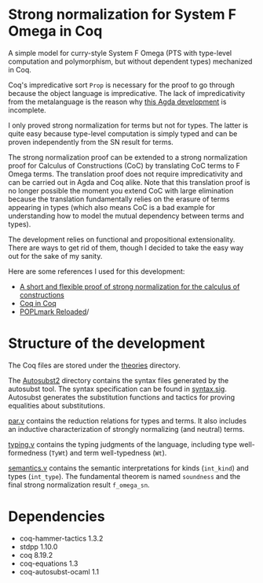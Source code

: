 # Strong normalization for System F Omega in Coq
A simple model for curry-style System F Omega (PTS with type-level computation and polymorphism, but without dependent types) mechanized in Coq.

Coq's impredicative sort `Prop` is necessary for the proof to go through because the object language is impredicative. The lack of impredicativity from the metalanguage is the reason why [this Agda development](https://github.com/AndrasKovacs/system-f-omega) is incomplete.

I only proved strong normalization for terms but not for types. The latter is quite easy because type-level computation is simply typed and can be proven independently from the SN result for terms.

The strong normalization proof can be extended to a strong normalization proof for Calculus of Constructions (CoC) by translating CoC terms to F Omega terms. The translation proof does not require impredicativity and can be carried out in Agda and Coq alike. Note that this translation proof is no longer possible the moment you extend CoC with large elimination because the translation fundamentally relies on the erasure of terms appearing in types (which also means CoC is a bad example for understanding how to model the mutual dependency between terms and types).

The development relies on functional and propositional extensionality. There are ways to get rid of them, though I decided to take the easy way out for the sake of my sanity.

Here are some references I used for this development:
- [A short and flexible proof of strong normalization for the calculus of constructions](https://pure.tue.nl/ws/files/2181809/9511424.pdf)
- [Coq in Coq](https://github.com/coq-contribs/coq-in-coq)
- [POPLmark Reloaded](https://poplmark-reloaded.github.io)/

# Structure of the development
The Coq files are stored under the [theories](theories) directory.

The [Autosubst2](theories/Autosubst2) directory contains the syntax files generated by the autosubst tool. The syntax specification can be found in [syntax.sig](syntax.sig). Autosubst generates the substitution functions and tactics for proving equalities about substitutions.

[par.v](par.v) contains the reduction relations for types and terms. It also includes an inductive characterization of strongly normalizing (and neutral) terms.

[typing.v](typing.v) contains the typing judgments of the language, including type well-formedness (`TyWt`) and term well-typedness (`Wt`).

[semantics.v](semantics.v) contains the semantic interpretations for kinds (`int_kind`) and types (`int_type`). The fundamental theorem is named `soundness` and the final strong normalization result `f_omega_sn`.

# Dependencies
- coq-hammer-tactics 1.3.2
- stdpp 1.10.0
- coq 8.19.2
- coq-equations 1.3
- coq-autosubst-ocaml 1.1
